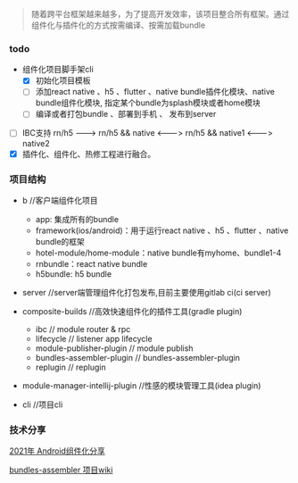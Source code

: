 > 随着跨平台框架越来越多，为了提高开发效率，该项目整合所有框架。通过组件化与插件化的方式按需编译、按需加载bundle

### todo
- 组件化项目脚手架cli
    - [x] 初始化项目模板
    - [ ] 添加react native 、h5 、flutter 、native bundle插件化模块、native bundle组件化模块, 指定某个bundle为splash模块或者home模块
    - [ ] 编译或者打包bundle 、部署到手机 、 发布到server
- [ ] IBC支持 rn/h5 ---> rn/h5 && native <---> rn/h5 && native1 <---> native2
- [x] 插件化、组件化、热修工程进行融合。

### 项目结构

- b //客户端组件化项目
    - app: 集成所有的bundle
    - framework(ios/android)：用于运行react native 、h5 、flutter 、native bundle的框架
    - hotel-module/home-module：native bundle有myhome、bundle1-4
    - rnbundle：react native bundle
    - h5bundle: h5 bundle
- server //server端管理组件化打包发布,目前主要使用gitlab ci(ci server)

- composite-builds //高效快速组件化的插件工具(gradle plugin)
    - ibc // module router & rpc
    - lifecycle // listener app lifecycle
    - module-publisher-plugin // module publish
    - bundles-assembler-plugin // bundles-assembler-plugin
    - replugin // replugin

- module-manager-intellij-plugin //性感的模块管理工具(idea plugin)
- cli //项目cli


### 技术分享
[2021年 Android组件化分享](https://jamesfchen.github.io/blog/2021-12-31/shared-android-component)

[bundles-assembler 项目wiki](https://github.com/JamesfChen/bundles-assembler/wiki)